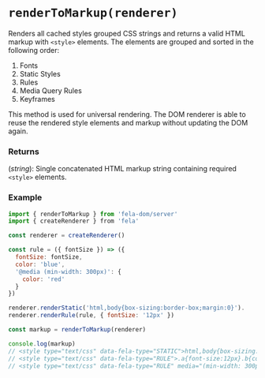 # `renderToMarkup(renderer)`

Renders all cached styles grouped CSS strings and returns a valid HTML markup with `<style>` elements. The elements are grouped and sorted in the following order:

1. Fonts
2. Static Styles
3. Rules
4. Media Query Rules
5. Keyframes

This method is used for universal rendering. The DOM renderer is able to reuse the rendered style elements and markup without updating the DOM again.

### Returns
(*string*): Single concatenated HTML markup string containing required `<style>` elements.

### Example
```javascript
import { renderToMarkup } from 'fela-dom/server'
import { createRenderer } from 'fela'

const renderer = createRenderer()

const rule = ({ fontSize }) => ({
  fontSize: fontSize,
  color: 'blue',
  '@media (min-width: 300px)': {
    color: 'red'
  }
})

renderer.renderStatic('html,body{box-sizing:border-box;margin:0}').
renderer.renderRule(rule, { fontSize: '12px' })

const markup = renderToMarkup(renderer)

console.log(markup)
// <style type="text/css" data-fela-type="STATIC">html,body{box-sizing:border-box;margin:0}</style>
// <style type="text/css" data-fela-type="RULE">.a{font-size:12px}.b{color:blue}</style>
// <style type="text/css" data-fela-type="RULE" media="(min-width: 300px)">.c{color:red}</style>
```
